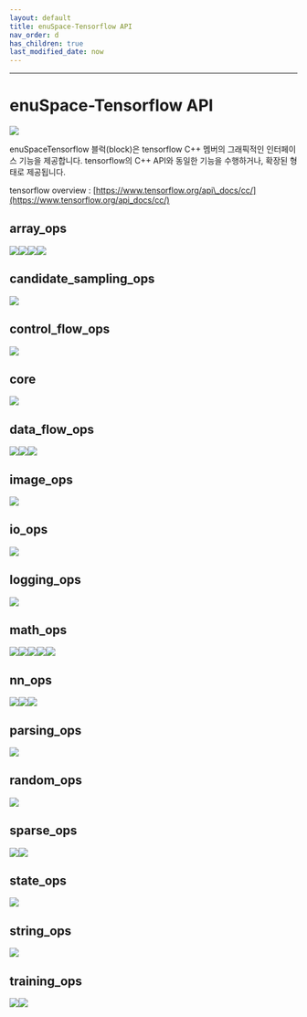 ```yaml
---
layout: default
title: enuSpace-Tensorflow API
nav_order: d
has_children: true
last_modified_date: now
---
```


---

# enuSpace-Tensorflow API

![](./assets/enuSpaceTensorflow_plugin.png)

enuSpaceTensorflow 블럭\(block\)은 tensorflow C++ 멤버의 그래픽적인 인터페이스 기능을 제공합니다. tensorflow의 C++ API와 동일한 기능을 수행하거나, 확장된 형태로 제공됩니다.

tensorflow overview : [https://www.tensorflow.org/api\_docs/cc/](https://www.tensorflow.org/api_docs/cc/)

## array\_ops

![](./assets/tf_array_ops_symbols1.png)![](./assets/tf_array_ops_symbols2.png)![](./assets/tf_array_ops_symbols3.png)![](./assets/tf_array_ops_symbols4.png)

## candidate\_sampling\_ops

![](./assets/tf_candidate_sampling_ops_symbols.png)

## control\_flow\_ops

![](./assets/tf_control_flow_ops_symbols.png)

## core

![](./assets/tf_core_symbols.png)

## data\_flow\_ops

![](./assets/tf_data_flow_ops_symbols1.png)![](./assets/tf_data_flow_ops_symbols2.png)![](./assets/tf_data_flow_ops_symbols3.png)

## image\_ops

![](./assets/tf_image_ops_symbols.png)

## io\_ops

![](./assets/tf_io_ops_symbols.png)

## logging\_ops

![](./assets/tf_logging_ops_symbols.png)

## math\_ops

![](./assets/tf_math_symbols1.png)![](./assets/tf_math_symbols2.png)![](./assets/tf_math_symbols3.png)![](./assets/tf_math_symbols4.png)![](./assets/tf_math_symbols5.png)

## nn\_ops

![](./assets/tf_nn_ops_symbols1.png)![](./assets/tf_nn_ops_symbols2.png)![](./assets/tf_nn_ops_symbols3.png)

## parsing\_ops

![](./assets/tf_parsing_op_symbols.png)

## random\_ops

![](./assets/tf_random_symbols.png)

## sparse\_ops

![](./assets/tf_sparse_ops_symbols1.png)![](./assets/tf_sparse_ops_symbols2.png)

## state\_ops

![](./assets/tf_state_symbols.png)

## string\_ops

![](./assets/tf_string_ops_symbols.png)

## training\_ops

![](./assets/tf_traning_ops_symbols1.png)![](./assets/tf_training_ops_symbols2.png)

